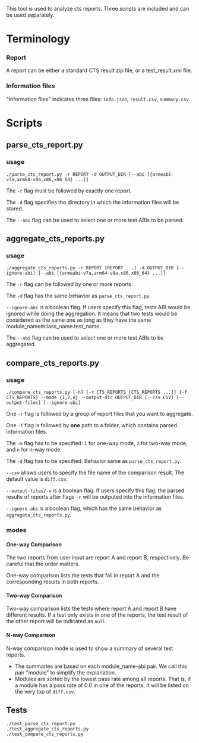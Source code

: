 This tool is used to analyze cts reports. Three scripts are included and can be used separately.

# Terminology
### Report
A report can be either a standard CTS result zip file, or a test_result.xml file.
### Information files
"Information files" indicates three files: `info.json`, `result.csv`, `summary.csv`

# Scripts
## parse_cts_report.py
### usage
```
./parse_cts_report.py -r REPORT -d OUTPUT_DIR [--abi [{armeabi-v7a,arm64-v8a,x86,x86_64} ...]]
```

The `-r` flag must be followed by exactly one report.

The `-d` flag specifies the directory in which the information files will be stored.

The `--abi` flag can be used to select one or more test ABIs to be parsed.

## aggregate_cts_reports.py
### usage
```
./aggregate_cts_reports.py -r REPORT [REPORT ...] -d OUTPUT_DIR [--ignore-abi] [--abi [{armeabi-v7a,arm64-v8a,x86,x86_64} ...]]
```

The `-r` flag can be followed by one or more reports.

The `-d` flag has the same behavior as `parse_cts_report.py`.

`--ignore-abi` is a boolean flag. If users specify this flag, tests ABI would be ignored while doing the aggregation. It means that two tests would be considered as the same one as long as they have the same module_name#class_name.test_name.

The `--abi` flag can be used to select one or more test ABIs to be aggregated.

## compare_cts_reports.py
### usage
```
./compare_cts_reports.py [-h] [-r CTS_REPORTS [CTS_REPORTS ...]] [-f CTS_REPORTS] --mode {1,2,n} --output-dir OUTPUT_DIR [--csv CSV] [--output-files] [--ignore-abi]
```

One `-r` flag is followed by a group of report files that you want to aggregate.

One `-f` flag is followed by **one** path to a folder, which contains parsed information files.

The `-m` flag has to be specified: `1` for one-way mode, `2` for two-way mode, and `n` for n-way mode.

The `-d` flag has to be specified. Behavior same as `parse_cts_report.py`.

`--csv` allows users to specify the file name of the comparison result. The default value is `diff.csv`.

`--output-files/-o` is a boolean flag. If users specify this flag, the parsed results of reports after flags `-r` will be outputed into the information files.

`--ignore-abi` is a boolean flag, which has the same behavior as `aggregate_cts_reports.py`.

### modes
#### One-way Comparison
The two reports from user input are report A and report B, respectively. Be careful that the order matters.

One-way comparison lists the tests that fail in report A and the corresponding results in both reports.

#### Two-way Comparison
Two-way comparison lists the tests where report A and report B have different results. If a test only exists in one of the reports, the test result of the other report will be indicated as `null`.

#### N-way Comparison
N-way comparison mode is used to show a summary of several test reports.
- The summaries are based on each module_name-abi pair. We call this pair "module" to simplify the explanation.
- Modules are sorted by the lowest pass rate among all reports. That is, if a module has a pass rate of 0.0 in one of the reports, it will be listed on the very top of `diff.csv`.

## Tests
```
./test_parse_cts_report.py
./test_aggregate_cts_reports.py
./test_compare_cts_reports.py
```
